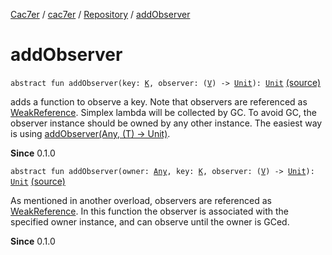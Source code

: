 [Cac7er](../../index.md) / [cac7er](../index.md) / [Repository](index.md) / [addObserver](./add-observer.md)

# addObserver

`abstract fun addObserver(key: `[`K`](index.md#K)`, observer: (`[`V`](index.md#V)`) -> `[`Unit`](https://kotlinlang.org/api/latest/jvm/stdlib/kotlin/-unit/index.html)`): `[`Unit`](https://kotlinlang.org/api/latest/jvm/stdlib/kotlin/-unit/index.html) [(source)](http://2wiqua.wcaokaze.com/gitbucket/wcaokaze/Cac7er/blob/master/src/main/java/cac7er/Repository.kt#L50)

adds a function to observe a key. Note that observers are referenced
as [WeakReference](http://docs.oracle.com/javase/6/docs/api/java/lang/ref/WeakReference.html). Simplex lambda will be collected by GC. To avoid GC,
the observer instance should be owned by any other instance. The easiest
way is using [addObserver(Any, (T) -&gt; Unit)](./add-observer.md).

**Since**
0.1.0

`abstract fun addObserver(owner: `[`Any`](https://kotlinlang.org/api/latest/jvm/stdlib/kotlin/-any/index.html)`, key: `[`K`](index.md#K)`, observer: (`[`V`](index.md#V)`) -> `[`Unit`](https://kotlinlang.org/api/latest/jvm/stdlib/kotlin/-unit/index.html)`): `[`Unit`](https://kotlinlang.org/api/latest/jvm/stdlib/kotlin/-unit/index.html) [(source)](http://2wiqua.wcaokaze.com/gitbucket/wcaokaze/Cac7er/blob/master/src/main/java/cac7er/Repository.kt#L59)

As mentioned in another overload, observers are referenced as
[WeakReference](http://docs.oracle.com/javase/6/docs/api/java/lang/ref/WeakReference.html). In this function the observer is associated with the
specified owner instance, and can observe until the owner is GCed.

**Since**
0.1.0

